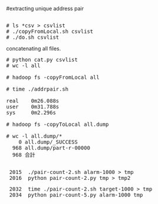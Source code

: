 #extracting unique address pair

<pre>

# ls *csv > csvlist
# ./copyFromLocal.sh csvlist
# ./do.sh csvlist
</pre>

concatenating all files.

<pre>
# python cat.py csvlist 
# wc -l all

# hadoop fs -copyFromLocal all

# time ./addrpair.sh 

real    0m26.088s
user    0m31.788s
sys     0m2.296s

# hadoop fs -copyToLocal all.dump

# wc -l all.dump/*                                                                  
    0 all.dump/_SUCCESS
  968 all.dump/part-r-00000
  968 合計

</pre>

<pre>
 2015  ./pair-count-2.sh alarm-1000 > tmp
 2016  python pair-count-2.py tmp > tmp2
</pre>

<pre>
 2032  time ./pair-count-2.sh target-1000 > tmp
 2034  python pair-count-5.py alarm-1000 tmp
</pre>  